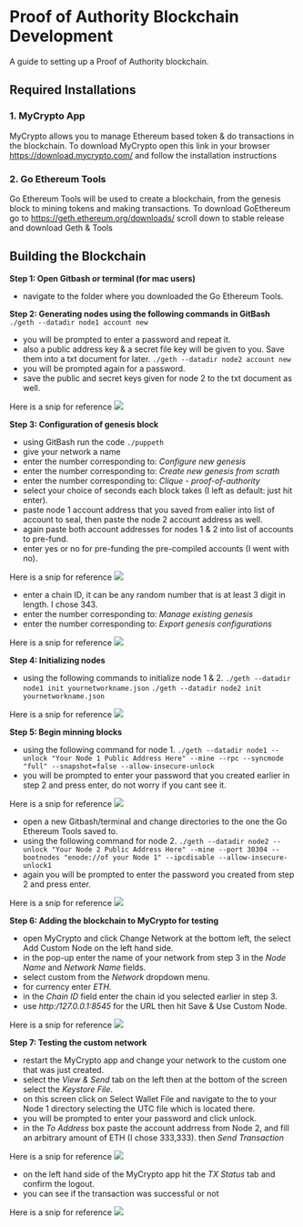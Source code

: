 # Proof of Authority Blockchain Development 

A guide to setting up a Proof of Authority blockchain.


## Required Installations

### 1. MyCrypto App
MyCrypto allows you to manage Ethereum based token & do transactions in the blockchain. To download MyCrypto open this link in your browser https://download.mycrypto.com/ and follow the installation instructions

### 2. Go Ethereum Tools
Go Ethereum Tools will be used to create a blockchain, from the genesis block to mining tokens and making transactions. To download GoEthereum go to https://geth.ethereum.org/downloads/ scroll down to stable release and download Geth & Tools 



## Building the Blockchain

**Step 1: Open Gitbash or terminal (for mac users)**
- navigate to the folder where you downloaded the Go Ethereum Tools.

**Step 2: Generating nodes using the following commands in GitBash**
`./geth --datadir node1 account new`
- you will be prompted to enter a password and repeat it.
- also a public address key & a secret file key will be given to you. Save them into a txt document for later.
`./geth --datadir node2 account new`
- you will be prompted again for a password.
- save the public and secret keys given for node 2 to the txt document as well.

Here is a snip for reference
![](/Screenshots/1_Node_Creation.PNG)

**Step 3: Configuration of genesis block**
- using GitBash run the code 
`./puppeth`
- give your network a name 
- enter the number corresponding to: *Configure new genesis*
- enter the number corresponding to: *Create new genesis from scrath*
- enter the number corresponding to: *Clique - proof-of-authority*
- select your choice of seconds each block takes (I left as default: just hit enter).
- paste node 1 account address that you saved from ealier into list of account to seal, then paste the node 2 account address as well.
- again paste both account addresses for nodes 1 & 2 into list of accounts to pre-fund. 
- enter yes or no for pre-funding the pre-compiled accounts (I went with no).

Here is a snip for reference
![](/Screenshots/2_Genesis_Config.PNG)

- enter a chain ID, it can be any random number that is at least 3 digit in length. I chose 343.
- enter the number corresponding to: *Manage existing genesis*
- enter the number corresponding to: *Export genesis configurations*

Here is a snip for reference 
![](/Screenshots/3_Manage_Genesis.PNG)

**Step 4: Initializing nodes**
- using the following commands to initialize node 1 & 2.
`./geth --datadir node1 init yournetworkname.json`
`./geth --datadir node2 init yournetworkname.json`

Here is a snip for reference 
![](/Screenshots/4_Initializing_Nodes.PNG)

**Step 5: Begin minning blocks**
- using the following command for node 1.
`./geth --datadir node1 --unlock "Your Node 1 Public Address Here" --mine --rpc --syncmode "full" --snapshot=false --allow-insecure-unlock`
- you will be prompted to enter your password that you created earlier in step 2 and press enter, do not worry if you cant see it.

Here is a snip for reference
![](/Screenshots/5_Running_Node_1.PNG)

- open a new Gitbash/terminal and change directories to the one the Go Ethereum Tools saved to.
- using the following command for node 2. 
`./geth --datadir node2 --unlock "Your Node 2 Public Address Here" --mine --port 30304 --bootnodes "enode://of your Node 1" --ipcdisable --allow-insecure-unlock1`
- again you will be prompted to enter the password you created from step 2 and press enter.

Here is a snip for reference
![](/Screenshots/5_Running_Node_2.PNG)

**Step 6: Adding the blockchain to MyCrypto for testing**
- open MyCrypto and click Change Network at the bottom left, the select Add Custom Node on the left hand side.
- in the pop-up enter the name of your network from step 3 in the *Node Name* and *Network Name* fields.
- select custom from the *Network* dropdown menu.
- for currency enter *ETH*.
- in the *Chain ID* field enter the chain id you selected earlier in step 3.
- use *http:/127.0.0.1:8545* for the URL then hit Save & Use Custom Node.

Here is a snip for reference
![](/Screenshots/7_Adding_Custom_Node.PNG)

**Step 7: Testing the custom network**
- restart the MyCrypto app and change your network to the custom one that was just created.
- select the *View & Send* tab on the left then at the bottom of the screen select the *Keystore File*.
- on this screen click on Select Wallet File and navigate to the to your Node 1 directory selecting the UTC file which is located there.
- you will be prompted to enter your password and click unlock.
- in the *To Address* box paste the account addrress from Node 2, and fill an arbitrary amount of ETH (I chose 333,333). then *Send Transaction*

Here is a snip for reference
![](/Screenshotes/8_Send_Node_2.PNG)

- on the left hand side of the MyCrypto app hit the *TX Status* tab and confirm the logout.
- you can see if the transaction was successful or not

Here is a snip for reference
![](/Screenshots/9_TX_Status.PNG)


